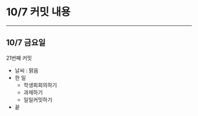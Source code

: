 # 10/7 **커밋 내용**

---

## 10/7 **금요일**

21번째 커밋

- 날씨 : 맑음
- 한 일
    - 학생회회의하기
    - 과제하기
    - 일일커밋하기
- 끝